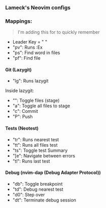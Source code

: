 ### Lameck's Neovim configs


### Mappings:

> I'm adding this for to quickly remember


- Leader Key = " "
- "<leader>pv": Runs :Ex 
- "<leader>ps": Find word in files
- "<leader>pf": Find file

#### Git (Lazygit)
- "<leader>lg": Runs lazygit

Inside lazygit:
- "<space>": Toggle files (stage)
- "a": Toggle all files to stage
- "c": Commit
- "P": Push

#### Tests (Neotest)

- "<leader>tr": Runs nearest test 
- "<leader>tt": Runs all files test 
- "<leader>ts": Toggle test Summary
- "[e": Navigate between errors
- "<leader>tl": Runs last test 

#### Debug (nvim-dap (Debug Adapter Protocol))

- "<leader>db": Toggle breakpoint
- "<leader>td": Debug nearest test
- "<leader>d0": Step over
- "<leader>dt": Terminate debug session

